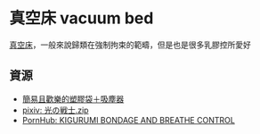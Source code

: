 真空床 vacuum bed
===

[真空床](https://en.wikipedia.org/wiki/Vacuum_bed)，一般來說歸類在強制拘束的範疇，但是也是很多乳膠控所愛好


## 資源

- [簡易且歡樂的塑膠袋＋吸塵器](https://www.facebook.com/1042446452442226/posts/3091106584242859/)
- [pixiv: 光の戦士.zip](https://www.pixiv.net/artworks/79369194)
- [PornHub: KIGURUMI BONDAGE AND BREATHE CONTROL](https://cn.pornhub.com/view_video.php?viewkey=ph5b24e234aaa1e)